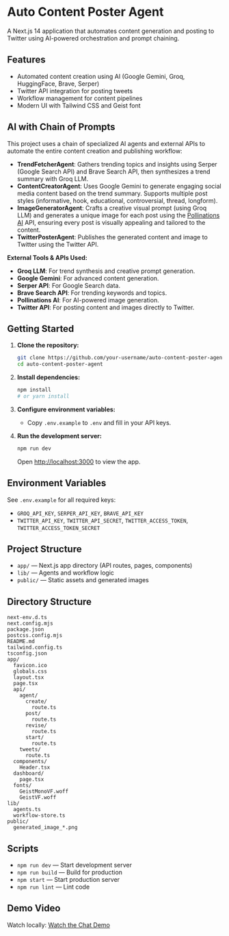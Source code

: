 # Auto Content Poster Agent

A Next.js 14 application that automates content generation and posting to Twitter using AI-powered orchestration and prompt chaining.

## Features
- Automated content creation using AI (Google Gemini, Groq, HuggingFace, Brave, Serper)
- Twitter API integration for posting tweets
- Workflow management for content pipelines
- Modern UI with Tailwind CSS and Geist font

## AI with Chain of Prompts
This project uses a chain of specialized AI agents and external APIs to automate the entire content creation and publishing workflow:

- **TrendFetcherAgent**: Gathers trending topics and insights using Serper (Google Search API) and Brave Search API, then synthesizes a trend summary with Groq LLM.
- **ContentCreatorAgent**: Uses Google Gemini to generate engaging social media content based on the trend summary. Supports multiple post styles (informative, hook, educational, controversial, thread, longform).
- **ImageGeneratorAgent**: Crafts a creative visual prompt (using Groq LLM) and generates a unique image for each post using the [Pollinations AI](https://pollinations.ai/) API, ensuring every post is visually appealing and tailored to the content.
- **TwitterPosterAgent**: Publishes the generated content and image to Twitter using the Twitter API.

**External Tools & APIs Used:**
- **Groq LLM**: For trend synthesis and creative prompt generation.
- **Google Gemini**: For advanced content generation.
- **Serper API**: For Google Search data.
- **Brave Search API**: For trending keywords and topics.
- **Pollinations AI**: For AI-powered image generation.
- **Twitter API**: For posting content and images directly to Twitter.

## Getting Started

1. **Clone the repository:**
   ```bash
   git clone https://github.com/your-username/auto-content-poster-agent.git
   cd auto-content-poster-agent
   ```
2. **Install dependencies:**
   ```bash
   npm install
   # or yarn install
   ```
3. **Configure environment variables:**
   - Copy `.env.example` to `.env` and fill in your API keys.

4. **Run the development server:**
   ```bash
   npm run dev
   ```
   Open [http://localhost:3000](http://localhost:3000) to view the app.

## Environment Variables
See `.env.example` for all required keys:
- `GROQ_API_KEY`, `SERPER_API_KEY`, `BRAVE_API_KEY`
- `TWITTER_API_KEY`, `TWITTER_API_SECRET`, `TWITTER_ACCESS_TOKEN`, `TWITTER_ACCESS_TOKEN_SECRET`

## Project Structure
- `app/` — Next.js app directory (API routes, pages, components)
- `lib/` — Agents and workflow logic
- `public/` — Static assets and generated images

## Directory Structure
```
next-env.d.ts
next.config.mjs
package.json
postcss.config.mjs
README.md
tailwind.config.ts
tsconfig.json
app/
  favicon.ico
  globals.css
  layout.tsx
  page.tsx
  api/
    agent/
      create/
        route.ts
      post/
        route.ts
      revise/
        route.ts
      start/
        route.ts
    tweets/
      route.ts
  components/
    Header.tsx
  dashboard/
    page.tsx
  fonts/
    GeistMonoVF.woff
    GeistVF.woff
lib/
  agents.ts
  workflow-store.ts
public/
  generated_image_*.png
```

## Scripts
- `npm run dev` — Start development server
- `npm run build` — Build for production
- `npm start` — Start production server
- `npm run lint` — Lint code

## Demo Video
Watch locally:
[Watch the Chat Demo](public/automated-content-posting%20agent.mp4)



